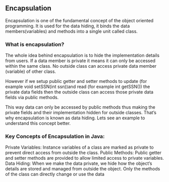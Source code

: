## Encapsulation

Encapsulation is one of the fundamental concept of the object oriented programming. It is used for the data hiding, it binds the data members(variables) and methods into a single unit called class.

### What is encapsulation?
The whole idea behind encapsulation is to hide the implementation details from users. If a data member is private it means it can only be accessed within the same class. No outside class can access private data member (variable) of other class.

However if we setup public getter and setter methods to update (for example void setSSN(int ssn))and read (for example  int getSSN()) the private data fields then the outside class can access those private data fields via public methods.

This way data can only be accessed by public methods thus making the private fields and their implementation hidden for outside classes. That’s why encapsulation is known as data hiding. Lets see an example to understand this concept better.

### Key Concepts of Encapsulation in Java:
Private Variables: Instance variables of a class are marked as private to prevent direct access from outside the class.
Public Methods: Public getter and setter methods are provided to allow limited access to private variables.
Data Hiding: When we make the data private, we hide how the object’s details are stored and managed from outside the object. Only the methods of the class can directly change or use the data